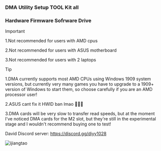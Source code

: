 ### DMA Utility Setup TOOL Kit all
### Hardware Firmware Sofrware Drive
> [!IMPORTANT]
> 1.Not recommended for users with AMD cpus
> 
> 2.Not recommended for users with ASUS motherboard
> 
> 3.Not recommended for users with 2 laptops


> [!TIP]
> 1.DMA currently supports most AMD CPUs using Windows 1909 system versions, but currently very many games you have to upgrade to a 1909+ version of Windows to start them, so choose carefully if you are an AMD processor user!
>
> 2.ASUS cant fix it HWID ban lmao 🤡🤡😭
>
> 3.DMA cards will be very slow to transfer read speeds, but at the moment I've noticed DMA cards for the M2 slot, but they're still in the experimental stage and I wouldn't recommend buying one to test!


David Discord server:
https://discord.gg/diyy1028

![ijiangtao](https://ipictures.github.io/me/phonephoto/ijiangtao201902172323.jpg)
